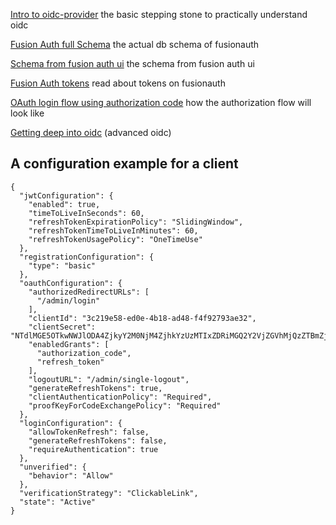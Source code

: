 [Intro to oidc-provider](https://www.scottbrady91.com/openid-connect/getting-started-with-oidc-provider) the basic stepping stone to practically understand oidc

[Fusion Auth full Schema](https://dbdiagram.io/d/66588635b65d9338791a13ab) the actual db schema of fusionauth

[Schema from fusion auth ui](https://fusionauth.io/docs/get-started/core-concepts/users) the schema from fusion auth ui

[Fusion Auth tokens](https://fusionauth.io/docs/lifecycle/authenticate-users/oauth/tokens#client-credentials-access-token) read about tokens on fusionauth

[OAuth login flow using authorization code](https://fusionauth.io/articles/login-authentication-workflows/webapp/oauth-authorization-code-grant-jwts-refresh-tokens-cookies) how the authorization flow will look like

[Getting deep into oidc](https://connect2id.com/learn/openid-connect#token-endpoint) (advanced oidc)

## A configuration example for a client
```
{
  "jwtConfiguration": {
    "enabled": true,
    "timeToLiveInSeconds": 60,
    "refreshTokenExpirationPolicy": "SlidingWindow",
    "refreshTokenTimeToLiveInMinutes": 60,
    "refreshTokenUsagePolicy": "OneTimeUse"
  },
  "registrationConfiguration": {
    "type": "basic"
  },
  "oauthConfiguration": {
    "authorizedRedirectURLs": [
      "/admin/login"
    ],
    "clientId": "3c219e58-ed0e-4b18-ad48-f4f92793ae32",
    "clientSecret": "NTdlMGE5OTkwNWJlODA4ZjkyY2M0NjM4ZjhkYzUzMTIxZDRiMGQ2Y2VjZGVhMjQzZTBmZjIyZjUzNzg5YzhiZg==",
    "enabledGrants": [
      "authorization_code",
      "refresh_token"
    ],
    "logoutURL": "/admin/single-logout",
    "generateRefreshTokens": true,
    "clientAuthenticationPolicy": "Required",
    "proofKeyForCodeExchangePolicy": "Required"
  },
  "loginConfiguration": {
    "allowTokenRefresh": false,
    "generateRefreshTokens": false,
    "requireAuthentication": true
  },
  "unverified": {
    "behavior": "Allow"
  },
  "verificationStrategy": "ClickableLink",
  "state": "Active"
}
```
